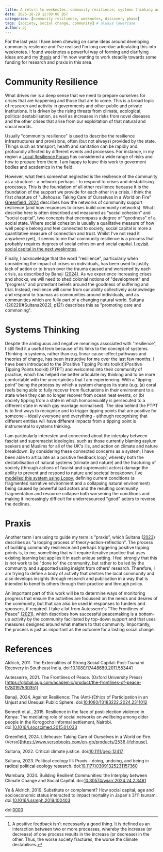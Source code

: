 ```yaml
---
title: A return to weeknotes: community resilience, systems thinking and praxis
date: 2025-10-29 12:00:00 BST
categories: [community resilience, weeknotes, discovery phase]
tags: [society, social change, community] # always lowercase
author: pj
---
```


For the last year I have been chewing on some ideas around developing community resilence and I've realised I'm long overdue articulating this into weeknotes. I found weeknotes a powerful way of forming and clarifying ideas around my [thesis](https://penguinjunk.github.io/categories/thesis/) and I'm now wanting to work steadily towards some funding for research and praxis in this area. 

# Community Resilience
What drives me is a deep sense that we need to prepare ourselves for crises that are happening and those that are to come. This is a broad topic of research and activity in governments and other public and private institutions. It is driven by the rising threats from climate, ecological, political destabilisation, as well as increases in risks from novel diseases and the other crises that arise from our exploitation of that natural and social worlds.

Usually "community resilience" is used to describe the resilience infrastructures and provisions, often (but not always) provided by the state. Things such as transport, health and sanitation can be rapidly and profoundly affected by different events and processes. For instance, in my region a [Local Resilience Forum](https://hiowprepared.org.uk/) has considered a wide range of risks and how to prepare from them. I am happy to leave this work to goverment bodies and academics in the field.

However, what feels somewhat neglected is the resilience of the community as a structure - a network perhaps - to respond to crises and destabilising processes. This is the foundation of all other resilience because it is the foundation of the support we provide for each other in a crisis. I think the first chapture of "Lifehouse: Taking Care of Ourselves in a World on Fire" [Greenfield, 2024](#Greenfield2024) describes how the networks of community support resilience (and how responses to crises build community networks). What I describe here is often described and measured as "social cohesion" and "social capital", two concepts that encompass a degree of "goodness" of a social state. Where social cohesion is usually a qualitative measure of how well people belong and feel connected to society, social capital is more a quantitative measure of connection and trust. Whilst I've not read it anywhere (yet), it seems to me that community resilience is a process that probably requires degrees of social cohesion and social capital. [I revisit social capital in the next weeknotes](####).

Finally, I acknowledge that the word "resilience", particularly when considering the impact of crises on individuals, has been used to justify lack of action or to brush over the trauma caused and worsened by each crisis, as described by Banaji ([2024](#Banaji2024)). As we experience increasing crises and shocks, we will need to shed colonial notions of "development" and "progress" and protestant beliefs around the goodness of suffering and trial. Instead, resilience will come from our ability collectively acknowledge and respond to traumas as communities around individuals, and as communities which are fully part of a changing natural world. Sultana ([2022][#Sultana2022], p121) describes this as "promoting care and commoning".

# Systems Thinking
Despite the ambiguous and negative meanings associated with "resilience", I still find it a useful term because of its links to the concept of systems. Thinking in systems, rather than e.g. linear cause-effect pathways and theories of change, has been instructive for me over the last few months. I have been introduced to the [Positive Tipping Points toolkit](Positive Tipping Points toolkit) (PTPT) and welcomed into their community of practice, which has helped me better articulate my thinking and to be more comfortable with the uncertainties that I am experiencing. With a "tipping point" being the process by which a system changes its state (e.g. (a) coral reefs being able to fully recover from fluctuations in their environment to a state when they can no longer recover from ocean heat events, or (b) society tipping from a state in which homosexuality is persecuted to a different state in which gay marriage normalised). The idea behind the PTPT is to find ways to recognise and to trigger tipping points that are positive for someone - ideally everyone and everything - although recognising that different entities will have different impacts from a tipping point is instrumental to systems thinking.

I am particularly interested and concerned about the interplay between fascist and supremacist ideologies, such as those currently blaming asylum seekers and Muslims for all of the UK's ills, and action on climate and nature breakdown. By considering these connected concerns as a system, I have been able to articulate as a positive feedback loop[^loop] whereby both the destabilisation of natural systems (climate and nature) and the fracturing of society (through actions of fascist and supremacist actors) damage the ability to prevent and respond to nature and societal breakdown. [I've modelled this system using Loopy](https://ncase.me/loopy/v1.1/?data=[[[1,702,431,0.5,%22fragmented%2520narrative%2520environment%22,4],[2,703,729,0.5,%22fragmented%2520communities%22,5],[3,1236,449,0.5,%22Collapsing%2520natural%2520environment%22,3],[5,1232,716,0.5,%22Collapsing%2520resources%22,2],[6,872,894,0.33,%22Action%2520for%2520society%22,1],[7,1114,898,0.33,%22Action%2520for%2520nature%22,1],[8,883,319,0.83,%22Action%2520against%2520society%22,0],[9,1103,333,0.83,%22Action%2520against%2520nature%22,0]],[[2,1,94,1,0],[1,2,89,1,0],[3,5,109,1,0],[7,3,36,-1,0],[6,2,-74,-1,0],[2,7,-35,-1,0],[2,6,-33,-1,0],[5,2,73,1,0],[8,1,-54,1,0],[9,3,108,1,0]],[],9%5D), defining current conditions (a fragmented narrative environment and a collapsing natural environment) being caused by powerful bad actors and the resulting community fragmentation and resource collapse both worsening the conditions and making it increasingly difficult for underresourced "good" actors to reverse the declines.

[^loop]: A positive feedback isn't necessarily a good thing. It is defined as an interaction between two or more processes, whereby the increase (or decrease) of one process results in the increase (or decrease) in the other. Thus, the worse society fractures, the worse the climate destabilises.

# Praxis

Another term I am using to guide my term is "praxis", which Sultana ([2023](#Sultana2023)) describes as "a looping process of theory-action-reflection". The process of building community resilience and perhaps triggering positive tipping points is, to me, something that will require iterative practice that uses existing learning but applies it in each unique setting. I feel strongly that this is not work to be "done to" the community, but rather to be led by the community and supported using insight from others' research. Therefore, I am trying to define a body of activity that centres the local community and also develops insights through research and publication in a way that is intended to benefits others through their practice and through policy.

An important part of this work will be to determine ways of monitoring progress that ensure the activities are focussed on the needs and desires of the community, but that can also be used in responses to funders and sponsors, if required. I take a lot from Autesserre's "The Frontlines of Peace" ([2021](#Autesserre2021)), which describes how successful peacemaking is a bottom-up activity by the community facilitated by top-down support and that uses measures designed around what matters to that community. Importantly, the process is just as important as the outcome for a lasting social change.


# References

<a name="Aldrich2011"></a>Aldrich, 2011. The Externalities of Strong Social Capital: Post-Tsunami Recovery in Southeast India. doi:[10.1080/17448689.2011.553441](https://doi.org/10.1080/17448689.2011.553441)

<a name="Autesserre2021"></a>Autesserre, 2021. The Frontlines of Peace. (Oxford University Press)[https://global.oup.com/academic/product/the-frontlines-of-peace-9780197530351]


<a name="Banaji2024"></a>Banaji, 2024. Against Resilience: The (Anti-)Ethics of Participation in an Unjust and Unequal Public Sphere. doi:[10.1080/13183222.2024.2311012](https://doi.org/10.1080/13183222.2024.2311012)

<a name="BennettCEF2015"></a>Bennett et al., 2015. Resilience in the face of post-election violence in Kenya: The mediating role of social networks on wellbeing among older people in the Korogocho informal settlement, Nairobi. doi:[10.1016/j.socscimed.2015.01.033](https://doi.org/10.1016/j.socscimed.2015.01.033)

<a name="Greenfield2024"></a>Greenfield, 2024. Lifehouse: Taking Care of Ourselves in a World on Fire. (Verso)[https://www.versobooks.com/en-gb/products/2536-lifehouse].

<a name="Sultana2022"></a>Sultana, 2022. Critical climate justice. doi:[10.1111/geoj.12417](https://doi.org/10.1111/geoj.12417)

<a name="Sultana2023"></a>Sultana, 2023. Political ecology III: Praxis - doing, undoing, and being in radical political ecology research. doi:[10.1177/03091325231157360](https://doi.org/10.1177/03091325231157360)

<a name="Wambura2024"></a>Wambura, 2024. Building Resilient Communities: the Interplay between Climate Change and Social Capital. doi:[10.30574/wjarr.2024.24.2.3491](https://doi.org/10.30574/wjarr.2024.24.2.3491)

<a name="YeA2019"></a>Ye & Aldrich, 2019. Substitute or complement? How social capital, age and socioeconomic status interacted to impact mortality in Japan's 3/11 tsunami. doi:[10.1016/j.ssmph.2019.100403](https://doi.org/10.1016/j.ssmph.2019.100403)


<a name="0000"></a>
doi:[0000](https://doi.org/0000)
